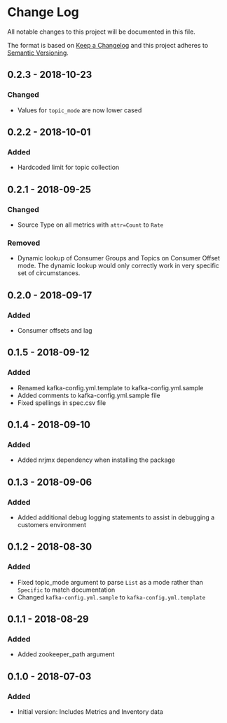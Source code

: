# Change Log

All notable changes to this project will be documented in this file.

The format is based on [Keep a Changelog](http://keepachangelog.com/)
and this project adheres to [Semantic Versioning](http://semver.org/).

## 0.2.3 - 2018-10-23
### Changed
- Values for `topic_mode` are now lower cased

## 0.2.2 - 2018-10-01
### Added
- Hardcoded limit for topic collection

## 0.2.1 - 2018-09-25
### Changed
- Source Type on all metrics with `attr=Count` to `Rate`
### Removed
- Dynamic lookup of Consumer Groups and Topics on Consumer Offset mode. The dynamic lookup would only correctly work in very specific set of circumstances.

## 0.2.0 - 2018-09-17
### Added
- Consumer offsets and lag

## 0.1.5 - 2018-09-12
### Added
- Renamed kafka-config.yml.template to kafka-config.yml.sample
- Added comments to kafka-config.yml.sample file
- Fixed spellings in spec.csv file

## 0.1.4 - 2018-09-10
### Added
- Added nrjmx dependency when installing the package

## 0.1.3 - 2018-09-06
### Added
- Added additional debug logging statements to assist in debugging a customers environment

## 0.1.2 - 2018-08-30
### Added
- Fixed topic_mode argument to parse `List` as a mode rather than `Specific` to match documentation
- Changed `kafka-config.yml.sample` to `kafka-config.yml.template`

## 0.1.1 - 2018-08-29
### Added
- Added zookeeper_path argument

## 0.1.0 - 2018-07-03
### Added
- Initial version: Includes Metrics and Inventory data
